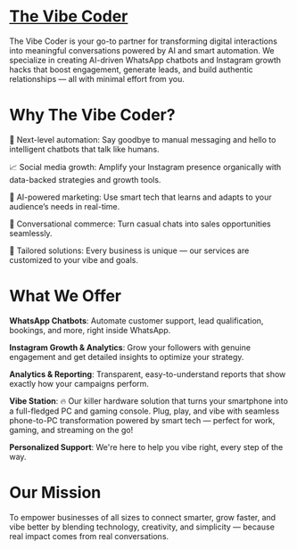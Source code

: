 # [The Vibe Coder](https://the-vibe-coder-69.github.io/www/)

The Vibe Coder is your go-to partner for transforming digital interactions into meaningful conversations powered by AI and smart automation. We specialize in creating AI-driven WhatsApp chatbots and Instagram growth hacks that boost engagement, generate leads, and build authentic relationships — all with minimal effort from you.

# Why The Vibe Coder?
🚀 Next-level automation: Say goodbye to manual messaging and hello to intelligent chatbots that talk like humans.

📈 Social media growth: Amplify your Instagram presence organically with data-backed strategies and growth tools.

🤖 AI-powered marketing: Use smart tech that learns and adapts to your audience’s needs in real-time.

💬 Conversational commerce: Turn casual chats into sales opportunities seamlessly.

🎯 Tailored solutions: Every business is unique — our services are customized to your vibe and goals.

# What We Offer
**WhatsApp Chatbots**: Automate customer support, lead qualification, bookings, and more, right inside WhatsApp.

**Instagram Growth & Analytics**: Grow your followers with genuine engagement and get detailed insights to optimize your strategy.

**Analytics & Reporting**: Transparent, easy-to-understand reports that show exactly how your campaigns perform.

**Vibe Station**:
🔥 Our killer hardware solution that turns your smartphone into a full-fledged PC and gaming console.
Plug, play, and vibe with seamless phone-to-PC transformation powered by smart tech — perfect for work, gaming, and streaming on the go!

**Personalized Support**: We're here to help you vibe right, every step of the way.

# Our Mission
To empower businesses of all sizes to connect smarter, grow faster, and vibe better by blending technology, creativity, and simplicity — because real impact comes from real conversations.
